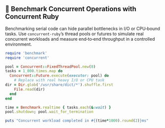 ## 🤖 Benchmark Concurrent Operations with Concurrent Ruby

Benchmarking serial code can hide parallel bottlenecks in I/O or CPU‑bound tasks. Use `concurrent-ruby`’s thread pools or futures to simulate real concurrent workloads and measure end‑to‑end throughput in a controlled environment.

```ruby
require 'benchmark'
require 'concurrent'

pool = Concurrent::FixedThreadPool.new(8)
tasks = 1_000.times.map do
  Concurrent::Future.execute(executor: pool) do
    # Replace with real heavy I/O or CPU task
dir = Dir.glob('/usr/share/dict/*').shuffle.first
    File.read(dir)
  end
end

time = Benchmark.realtime { tasks.each(&:wait) }
pool.shutdown; pool.wait_for_termination

puts "Concurrent workload completed in #{(time*1000).round(2)}ms"
```